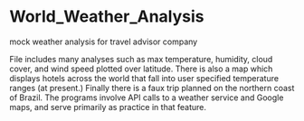 # World_Weather_Analysis
mock weather analysis for travel advisor company

File includes many analyses such as max temperature, humidity, cloud cover, and wind speed plotted over latitude. There is also a map which displays hotels across the world that fall into user specified temperature ranges (at present.) Finally there is a faux trip planned on the northern coast of Brazil. The programs involve API calls to a weather service and Google maps, and serve primarily as practice in that feature.
